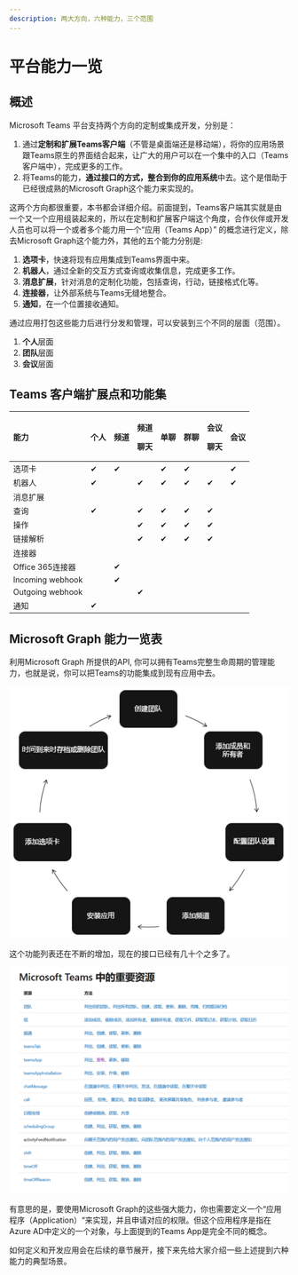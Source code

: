 ```yaml
---
description: 两大方向，六种能力，三个范围
---
```


# 平台能力一览

## 概述

Microsoft Teams 平台支持两个方向的定制或集成开发，分别是：

1. 通过**定制和扩展Teams客户端**（不管是桌面端还是移动端），将你的应用场景跟Teams原生的界面结合起来，让广大的用户可以在一个集中的入口（Teams客户端中），完成更多的工作。
2. 将Teams的能力，**通过接口的方式，整合到你的应用系统**中去。这个是借助于已经很成熟的Microsoft Graph这个能力来实现的。

这两个方向都很重要，本书都会详细介绍。前面提到，Teams客户端其实就是由一个又一个应用组装起来的，所以在定制和扩展客户端这个角度，合作伙伴或开发人员也可以将一个或者多个能力用一个“应用（Teams App）” 的概念进行定义，除去Microsoft Graph这个能力外，其他的五个能力分别是:

1. **选项卡**，快速将现有应用集成到Teams界面中来。
2. **机器人**，通过全新的交互方式查询或收集信息，完成更多工作。
3. **消息扩展**，针对消息的定制化功能，包括查询，行动，链接格式化等。
4. **连接器**，让外部系统与Teams无缝地整合。
5. **通知**，在一个位置接收通知。

通过应用打包这些能力后进行分发和管理，可以安装到三个不同的层面（范围）。

1. **个人**层面
2. **团队**层面
3. **会议**层面

## Teams 客户端扩展点和功能集

<table>
  <thead>
    <tr>
      <th style="text-align:left"><b>&#x80FD;&#x529B;</b>
      </th>
      <th style="text-align:left"><b>&#x4E2A;&#x4EBA;</b>
      </th>
      <th style="text-align:left"><b>&#x9891;&#x9053;</b>
      </th>
      <th style="text-align:left">
        <p><b>&#x9891;&#x9053;</b>
        </p>
        <p><b>&#x804A;&#x5929;</b>
        </p>
      </th>
      <th style="text-align:left"><b>&#x5355;&#x804A;</b>
      </th>
      <th style="text-align:left"><b>&#x7FA4;&#x804A;</b>
      </th>
      <th style="text-align:left">
        <p><b>&#x4F1A;&#x8BAE;</b>
        </p>
        <p><b>&#x804A;&#x5929;</b>
        </p>
      </th>
      <th style="text-align:left"><b>&#x4F1A;&#x8BAE;</b>
      </th>
    </tr>
  </thead>
  <tbody>
    <tr>
      <td style="text-align:left">&#x9009;&#x9879;&#x5361;</td>
      <td style="text-align:left">&#x2714;</td>
      <td style="text-align:left">&#x2714;</td>
      <td style="text-align:left"></td>
      <td style="text-align:left">&#x2714;</td>
      <td style="text-align:left">&#x2714;</td>
      <td style="text-align:left"></td>
      <td style="text-align:left">&#x2714;</td>
    </tr>
    <tr>
      <td style="text-align:left">&#x673A;&#x5668;&#x4EBA;</td>
      <td style="text-align:left">&#x2714;</td>
      <td style="text-align:left"></td>
      <td style="text-align:left">&#x2714;</td>
      <td style="text-align:left">&#x2714;</td>
      <td style="text-align:left">&#x2714;</td>
      <td style="text-align:left">&#x2714;</td>
      <td style="text-align:left">&#x2714;</td>
    </tr>
    <tr>
      <td style="text-align:left">&#x6D88;&#x606F;&#x6269;&#x5C55;</td>
      <td style="text-align:left"></td>
      <td style="text-align:left"></td>
      <td style="text-align:left"></td>
      <td style="text-align:left"></td>
      <td style="text-align:left"></td>
      <td style="text-align:left"></td>
      <td style="text-align:left"></td>
    </tr>
    <tr>
      <td style="text-align:left">&#x67E5;&#x8BE2;</td>
      <td style="text-align:left">&#x2714;</td>
      <td style="text-align:left"></td>
      <td style="text-align:left">&#x2714;</td>
      <td style="text-align:left">&#x2714;</td>
      <td style="text-align:left">&#x2714;</td>
      <td style="text-align:left">&#x2714;</td>
      <td style="text-align:left"></td>
    </tr>
    <tr>
      <td style="text-align:left">&#x64CD;&#x4F5C;</td>
      <td style="text-align:left"></td>
      <td style="text-align:left"></td>
      <td style="text-align:left">&#x2714;</td>
      <td style="text-align:left">&#x2714;</td>
      <td style="text-align:left">&#x2714;</td>
      <td style="text-align:left">&#x2714;</td>
      <td style="text-align:left"></td>
    </tr>
    <tr>
      <td style="text-align:left">&#x94FE;&#x63A5;&#x89E3;&#x6790;</td>
      <td style="text-align:left"></td>
      <td style="text-align:left"></td>
      <td style="text-align:left">&#x2714;</td>
      <td style="text-align:left">&#x2714;</td>
      <td style="text-align:left">&#x2714;</td>
      <td style="text-align:left">&#x2714;</td>
      <td style="text-align:left"></td>
    </tr>
    <tr>
      <td style="text-align:left">&#x8FDE;&#x63A5;&#x5668;</td>
      <td style="text-align:left"></td>
      <td style="text-align:left"></td>
      <td style="text-align:left"></td>
      <td style="text-align:left"></td>
      <td style="text-align:left"></td>
      <td style="text-align:left"></td>
      <td style="text-align:left"></td>
    </tr>
    <tr>
      <td style="text-align:left">Office 365&#x8FDE;&#x63A5;&#x5668;</td>
      <td style="text-align:left"></td>
      <td style="text-align:left">&#x2714;</td>
      <td style="text-align:left"></td>
      <td style="text-align:left"></td>
      <td style="text-align:left"></td>
      <td style="text-align:left"></td>
      <td style="text-align:left"></td>
    </tr>
    <tr>
      <td style="text-align:left">Incoming webhook</td>
      <td style="text-align:left"></td>
      <td style="text-align:left">&#x2714;</td>
      <td style="text-align:left"></td>
      <td style="text-align:left"></td>
      <td style="text-align:left"></td>
      <td style="text-align:left"></td>
      <td style="text-align:left"></td>
    </tr>
    <tr>
      <td style="text-align:left">Outgoing webhook</td>
      <td style="text-align:left"></td>
      <td style="text-align:left"></td>
      <td style="text-align:left">&#x2714;</td>
      <td style="text-align:left"></td>
      <td style="text-align:left"></td>
      <td style="text-align:left"></td>
      <td style="text-align:left"></td>
    </tr>
    <tr>
      <td style="text-align:left">&#x901A;&#x77E5;</td>
      <td style="text-align:left">&#x2714;</td>
      <td style="text-align:left"></td>
      <td style="text-align:left"></td>
      <td style="text-align:left"></td>
      <td style="text-align:left"></td>
      <td style="text-align:left"></td>
      <td style="text-align:left"></td>
    </tr>
  </tbody>
</table>

## Microsoft Graph 能力一览表

利用Microsoft Graph 所提供的API, 你可以拥有Teams完整生命周期的管理能力，也就是说，你可以把Teams的功能集成到现有应用中去。

![](../../.gitbook/assets/tu-pian-%20%2810%29.png)

这个功能列表还在不断的增加，现在的接口已经有几十个之多了。

![](../../.gitbook/assets/tu-pian-%20%2811%29.png)

有意思的是，要使用Microsoft Graph的这些强大能力，你也需要定义一个“应用程序（Application）“来实现，并且申请对应的权限。但这个应用程序是指在Azure AD中定义的一个对象，与上面提到的Teams App是完全不同的概念。

如何定义和开发应用会在后续的章节展开，接下来先给大家介绍一些上述提到六种能力的典型场景。

